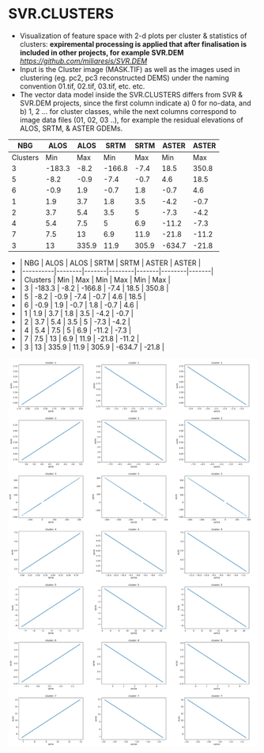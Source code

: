 # SVR.CLUSTERS
* Visualization of feature space with 2-d plots per cluster &amp; statistics of clusters: **expiremental processing is applied that after finalisation is included in other projects, for example SVR.DEM** _https://github.com/miliaresis/SVR.DEM_
* Input is the Cluster image (MASK.TIF) as well as the images used in clustering (eg. pc2, pc3 reconstructed DEMS) under the naming convention 01.tif, 02.tif, 03.tif, etc. etc.
* The vector data model inside the SVR.CLUSTERS differs from SVR & SVR.DEM projects, since the first column indicate a) 0 for no-data, and b) 1, 2 ... for cluster classes, while the next columns correspond to image data files (01, 02, 03 ..), for example the residual elevations of ALOS, SRTM, & ASTER GDEMs.

| NBG      	| ALOS   	| ALOS  	| SRTM   	| SRTM  	| ASTER  	| ASTER 	|
|----------	|--------	|-------	|--------	|-------	|--------	|-------	|
| Clusters 	| Min    	| Max   	| Min    	| Max   	| Min    	| Max   	|
| 3        	| -183.3 	| -8.2  	| -166.8 	| -7.4  	| 18.5   	| 350.8 	|
| 5        	| -8.2   	| -0.9  	| -7.4   	| -0.7  	| 4.6    	| 18.5  	|
| 6        	| -0.9   	| 1.9   	| -0.7   	| 1.8   	| -0.7   	| 4.6   	|
| 1        	| 1.9    	| 3.7   	| 1.8    	| 3.5   	| -4.2   	| -0.7  	|
| 2        	| 3.7    	| 5.4   	| 3.5    	| 5     	| -7.3   	| -4.2  	|
| 4        	| 5.4    	| 7.5   	| 5      	| 6.9   	| -11.2  	| -7.3  	|
| 7        	| 7.5    	| 13    	| 6.9    	| 11.9  	| -21.8  	| -11.2 	|
| 3        	| 13     	| 335.9 	| 11.9   	| 305.9 	| -634.7 	| -21.8 	|


* | NBG      | ALOS   | ALOS  | SRTM   | SRTM  | ASTER  | ASTER |
* |----------|--------|-------|--------|-------|--------|-------|
* | Clusters | Min    | Max   | Min    | Max   | Min    | Max   |
* | 3        | -183.3 | -8.2  | -166.8 | -7.4  | 18.5   | 350.8 |
* | 5        | -8.2   | -0.9  | -7.4   | -0.7  | 4.6    | 18.5  |
* | 6        | -0.9   | 1.9   | -0.7   | 1.8   | -0.7   | 4.6   |
* | 1        | 1.9    | 3.7   | 1.8    | 3.5   | -4.2   | -0.7  |
* | 2        | 3.7    | 5.4   | 3.5    | 5     | -7.3   | -4.2  |
* | 4        | 5.4    | 7.5   | 5      | 6.9   | -11.2  | -7.3  |
* | 7        | 7.5    | 13    | 6.9    | 11.9  | -21.8  | -11.2 |
* | 3        | 13     | 335.9 | 11.9   | 305.9 | -634.7 | -21.8 |

![Example of output images](https://github.com/miliaresis/SVR.CLUSTERS/blob/master/mapping.png)
